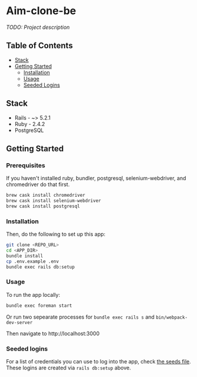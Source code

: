 # Aim-clone-be

*TODO: Project description*

## Table of Contents

- [Stack](#stack)
- [Getting Started](#getting-started)
  - [Installation](#installation)
  - [Usage](#usage)
  - [Seeded Logins](#seeded-logins)

## Stack

- Rails - ~> 5.2.1
- Ruby - 2.4.2
- PostgreSQL

## Getting Started

### Prerequisites

If you haven't installed ruby, bundler, postgresql, selenium-webdriver, and chromedriver do that first. 

```sh
brew cask install chromedriver
brew cask install selenium-webdriver
brew cask install postgresql
```

### Installation
Then, do the following to set up this app:

```sh
git clone <REPO_URL>
cd <APP_DIR>
bundle install
cp .env.example .env
bundle exec rails db:setup
```

### Usage

To run the app locally:
```sh
bundle exec foreman start
```
Or run two sepearate processes for `bundle exec rails s` and `bin/webpack-dev-server`

Then navigate to http://localhost:3000

### Seeded logins

For a list of credentials you can use to log into the app, check [the seeds file](db/seeds.rb).
These logins are created via `rails db:setup` above.
